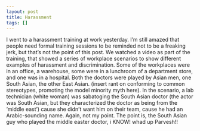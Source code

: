 ```yaml
---
layout: post
title: Harassment
tags: []
---
```

I went to a harassment training at work yesterday. I’m still amazed that people need formal training sessions to be reminded not to be a freaking jerk, but that’s not the point of this post. We watched a video as part of the training, that showed a series of workplace scenarios to show different examples of harassment and discrimination. Some of the workplaces were in an office, a warehouse, some were in a lunchroom of a department store, and one was in a hospital. Both the doctors were played by Asian men, one South Asian, the other East Asian. (insert rant on conforming to common stereotypes, promoting the model minority myth here). In the scenario, a lab technician (white woman) was sabatoging the South Asian doctor (the actor was South Asian, but they characterized the doctor as being from the ‘middle east’) cause she didn’t want him on their team, cause he had an Arabic-sounding name. Again, not my point. The point is, the South Asian guy who played the middle easter doctor, i KNOW! whad up Parvesh!!
